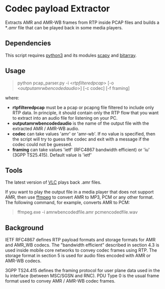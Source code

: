 # Codec payload Extractor
Extracts AMR and AMR-WB frames from RTP inside PCAP files and builds a **.amr* file that can be played back in some media players.

## Dependencies
This script requires [python3](https://www.python.org/) and its modules [scapy](https://github.com/secdev/scapy) and [bitarray](https://pypi.org/project/bitarray/).

## Usage
>python pcap_parser.py -i <_rtpfilteredpcap_> [-o <_outputamrwbencodedaudio_>] [-c codec] [-f framing]

where:

* **rtpfilteredpcap** must be a pcap or pcapng file filtered to include only RTP data. In principle, it should contain only the RTP flow that you want to extract into an audio file for listening on your PC.
* **outputamrwbencodedaudio** is the name of the output file with the extracted AMR / AMR-WB audio.
* **codec** can take values 'amr' or 'amr-wb'. If no value is specified, then the script will try to guess the codec and exit with a message if the codec could not be guessed.
* **framing** can take values 'ietf' (RFC4867 bandwidth efficient) or 'iu' (3GPP TS25.415). Default value is 'ietf'

## Tools
The latest version of [VLC](https://www.videolan.org/) plays back .amr files.

If you want to play the output file in a media player that does not support AMR, then use [ffmpeg](https://ffmpeg.org/) to convert AMR to MP3, PCM or any other format. The following command, for example, converts AMR to PCM:

>ffmpeg.exe -i amrwbencodedfile.amr pcmencodedfile.wav

## Background
IETF RFC4867 defines RTP payload formats and storage formats for AMR and AMR_WB codecs. The "bandwidth efficient" described in section 4.3 is used inside mobile core networks to convey codec frames using RTP. The storage format in section 5 is used for audio files encoded with AMR or AMR-WB codecs.

3GPP TS24.415 defines the framing protocol for user plane data used in the Iu interface (between MSC/SGSN and RNC). PDU Type 0 is the usual frame format used to convey AMR / AMR-WB codec frames.
